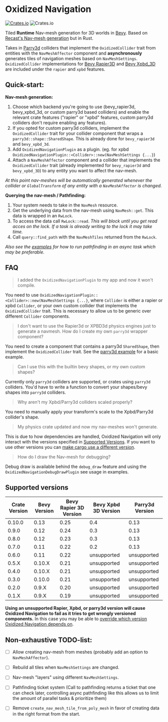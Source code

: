 # Oxidized Navigation
[![Crates.io](https://img.shields.io/crates/v/oxidized_navigation)](https://crates.io/crates/oxidized_navigation/)
![Crates.io](https://img.shields.io/crates/l/oxidized_navigation)

Tiled **Runtime** Nav-mesh generation for 3D worlds in [Bevy](https://bevyengine.org/). Based on [Recast's Nav-mesh generation](https://github.com/recastnavigation/recastnavigation/) but in Rust.

Takes in [Parry3d](https://crates.io/crates/parry3d) colliders that implement the ``OxidizedCollider`` trait from entities with the ``NavMeshAffector`` component and **asynchronously** generates tiles of navigation meshes based on ``NavMeshSettings``. ``OxidizedCollider`` implementations for [Bevy Rapier3D](https://crates.io/crates/bevy_rapier3d) and [Bevy Xpbd_3D](https://crates.io/crates/bevy_xpbd_3d) are included under the `rapier` and `xpbd` features.

## Quick-start:
**Nav-mesh generation:**
1. Choose which backend you're going to use (bevy_rapier3d, bevy_xpbd_3d, or custom parry3d based colliders) and enable the relevant crate features ("rapier" or "xpbd" features, custom parry3d colliders don't require enabling any features).
2. If you opted for custom parry3d colliders, implement the `OxidizedCollider` trait for your collider component that wraps a `parry3d::shape::SharedShape`. This is already done for `bevy_rapier3d` and `bevy_xpbd_3d`.
3. Add ``OxidizedNavigationPlugin`` as a plugin. (eg. for xpbd `OxidizedNavigationPlugin::<Collider>::new(NavMeshSettings {...}`)
4. Attach a ``NavMeshAffector`` component and a collider that implements the `OxidizedCollider` trait (already implemented for `bevy_rapier3d` and `bevy_xpbd_3D`) to any entity you want to affect the nav-mesh.

*At this point nav-meshes will be automatically generated whenever the collider or ``GlobalTransform`` of any entity with a ``NavMeshAffector`` is changed.*

**Querying the nav-mesh / Pathfinding:**
1. Your system needs to take in the ``NavMesh`` resource.
2. Get the underlying data from the nav-mesh using ``NavMesh::get``. This data is wrapped in an ``RwLock``.
3. To access the data call ``RwLock::read``. *This will block until you get read acces on the lock. If a task is already writing to the lock it may take time.*
4. Call ``query::find_path`` with the ``NavMeshTiles`` returned from the ``RwLock``. 

*Also see the [examples](https://github.com/TheGrimsey/oxidized_navigation/tree/master/examples) for how to run pathfinding in an async task which may be preferable.*

## FAQ

> I added the `OxidizedNavigationPlugin` to my app and now it won't compile.

You need to use `OxidizedNavigationPlugin::<Collider>::new(NavMeshSettings {...}`, where `Collider` is either a rapier or xpbd `Collider`, or your own custom collider that implements the `OxidizedCollider` trait. This is necessary to allow us to be generic over different `Collider` components.

> I don't want to use the Rapier3d or XPBD3d physics engines just to generate a navmesh. How do I create my own `parry3d` wrapper component?

You need to create a component that contains a parry3d `SharedShape`, then implement the `OxidizedCollider` trait. See the [parry3d example](./examples/parry3d.rs) for a basic example.

> Can I use this with the builtin bevy shapes, or my own custom shapes?

Currently only `parry3d` colliders are supported, or crates using `parry3d` colliders. You'd have to write a function to convert your shapes/bevy shapes into `parry3d` colliders.

> Why aren't my Xpbd/Parry3d colliders scaled properly?

You need to manually apply your transform's scale to the Xpbd/Parry3d collider's shape.

> My physics crate updated and now my nav-meshes won't generate.

This is due to how dependencies are handled, Oxidized Navigation will only interact with the versions specified in [Supported Versions](#supported-versions). If you want to use other versions you can [make cargo use a different version](https://doc.rust-lang.org/cargo/reference/overriding-dependencies.html#the-patch-section).

> How do I draw the Nav-mesh for debugging?

Debug draw is available behind the ``debug_draw`` feature and using the ``OxidizedNavigationDebugDrawPlugin`` see usage in examples.

## Supported versions

| Crate Version | Bevy Version | Bevy Rapier 3D Version | Bevy Xpbd 3D Version | Parry3d Version |
| ------------- | ------------ | ---------------------- | -------------------- | --------------- |
| 0.10.0        | 0.13         | 0.25                   | 0.4                  | 0.13            |
| 0.9.0         | 0.12         | 0.24                   | 0.3                  | 0.13            |
| 0.8.0         | 0.12         | 0.23                   | 0.3                  | 0.13            |
| 0.7.0         | 0.11         | 0.22                   | 0.2                  | 0.13            |
| 0.6.0         | 0.11         | 0.22                   | unsupported          | unsupported     |
| 0.5.X         | 0.10.X       | 0.21                   | unsupported          | unsupported     |
| 0.4.0         | 0.10.X       | 0.21                   | unsupported          | unsupported     |
| 0.3.0         | 0.10.0       | 0.21                   | unsupported          | unsupported     |
| 0.2.0         | 0.9.X        | 0.20                   | unsupported          | unsupported     |
| 0.1.X         | 0.9.X        | 0.19                   | unsupported          | unsupported     |

**Using an unsupported Rapier, Xpbd, or parry3d version will cause Oxidized Navigation to fail as it tries to get wrongly versioned components.**
In this case you may be able to [override which version Oxidized Navigation depends on](https://doc.rust-lang.org/cargo/reference/overriding-dependencies.html).

## Non-exhaustive TODO-list:

- [ ] Allow creating nav-mesh from meshes (probably add an option to ``NavMeshAffector``).
- [ ] Rebuild all tiles when ``NavMeshSettings`` are changed.

- [ ] Nav-mesh "layers" using different ``NavMeshSettings``.
- [ ] Pathfinding ticket system (Call to pathfinding returns a ticket that one can check later, controlling async pathfinding like this allows us to limit the amount of parallel tasks & prioritize them)
- [ ] Remove ``create_nav_mesh_tile_from_poly_mesh`` in favor of creating data in the right format from the start.
